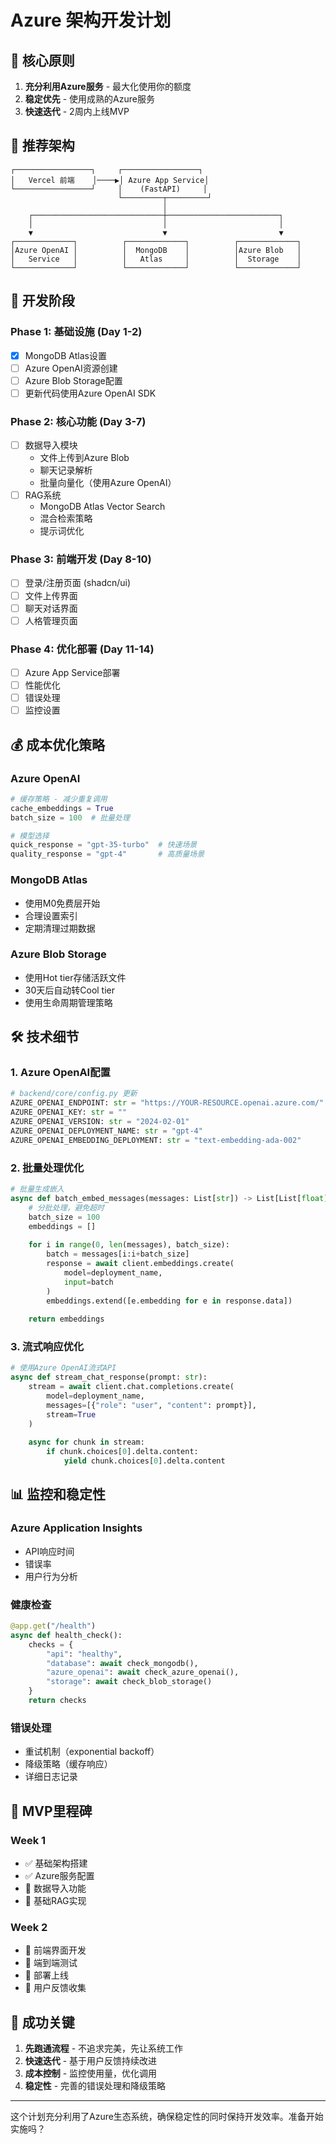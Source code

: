 # Azure 架构开发计划

## 🎯 核心原则
1. **充分利用Azure服务** - 最大化使用你的额度
2. **稳定优先** - 使用成熟的Azure服务
3. **快速迭代** - 2周内上线MVP

## 📐 推荐架构

```
┌─────────────────┐     ┌─────────────────┐
│   Vercel 前端    │────▶│ Azure App Service│
└─────────────────┘     │    (FastAPI)     │
                        └─────────┬─────────┘
                                  │
    ┌─────────────────────────────┼─────────────────────────┐
    │                             │                         │
    ▼                             ▼                         ▼
┌─────────────┐          ┌─────────────┐          ┌─────────────┐
│Azure OpenAI │          │  MongoDB    │          │Azure Blob   │
│   Service   │          │   Atlas     │          │  Storage    │
└─────────────┘          └─────────────┘          └─────────────┘
```

## 🚀 开发阶段

### Phase 1: 基础设施 (Day 1-2)
- [x] MongoDB Atlas设置
- [ ] Azure OpenAI资源创建
- [ ] Azure Blob Storage配置
- [ ] 更新代码使用Azure OpenAI SDK

### Phase 2: 核心功能 (Day 3-7)
- [ ] 数据导入模块
  - 文件上传到Azure Blob
  - 聊天记录解析
  - 批量向量化（使用Azure OpenAI）
- [ ] RAG系统
  - MongoDB Atlas Vector Search
  - 混合检索策略
  - 提示词优化

### Phase 3: 前端开发 (Day 8-10)
- [ ] 登录/注册页面 (shadcn/ui)
- [ ] 文件上传界面
- [ ] 聊天对话界面
- [ ] 人格管理页面

### Phase 4: 优化部署 (Day 11-14)
- [ ] Azure App Service部署
- [ ] 性能优化
- [ ] 错误处理
- [ ] 监控设置

## 💰 成本优化策略

### Azure OpenAI
```python
# 缓存策略 - 减少重复调用
cache_embeddings = True
batch_size = 100  # 批量处理

# 模型选择
quick_response = "gpt-35-turbo"  # 快速场景
quality_response = "gpt-4"       # 高质量场景
```

### MongoDB Atlas
- 使用M0免费层开始
- 合理设置索引
- 定期清理过期数据

### Azure Blob Storage
- 使用Hot tier存储活跃文件
- 30天后自动转Cool tier
- 使用生命周期管理策略

## 🛠️ 技术细节

### 1. Azure OpenAI配置
```python
# backend/core/config.py 更新
AZURE_OPENAI_ENDPOINT: str = "https://YOUR-RESOURCE.openai.azure.com/"
AZURE_OPENAI_KEY: str = ""
AZURE_OPENAI_VERSION: str = "2024-02-01"
AZURE_OPENAI_DEPLOYMENT_NAME: str = "gpt-4"
AZURE_OPENAI_EMBEDDING_DEPLOYMENT: str = "text-embedding-ada-002"
```

### 2. 批量处理优化
```python
# 批量生成嵌入
async def batch_embed_messages(messages: List[str]) -> List[List[float]]:
    # 分批处理，避免超时
    batch_size = 100
    embeddings = []
    
    for i in range(0, len(messages), batch_size):
        batch = messages[i:i+batch_size]
        response = await client.embeddings.create(
            model=deployment_name,
            input=batch
        )
        embeddings.extend([e.embedding for e in response.data])
    
    return embeddings
```

### 3. 流式响应优化
```python
# 使用Azure OpenAI流式API
async def stream_chat_response(prompt: str):
    stream = await client.chat.completions.create(
        model=deployment_name,
        messages=[{"role": "user", "content": prompt}],
        stream=True
    )
    
    async for chunk in stream:
        if chunk.choices[0].delta.content:
            yield chunk.choices[0].delta.content
```

## 📊 监控和稳定性

### Azure Application Insights
- API响应时间
- 错误率
- 用户行为分析

### 健康检查
```python
@app.get("/health")
async def health_check():
    checks = {
        "api": "healthy",
        "database": await check_mongodb(),
        "azure_openai": await check_azure_openai(),
        "storage": await check_blob_storage()
    }
    return checks
```

### 错误处理
- 重试机制（exponential backoff）
- 降级策略（缓存响应）
- 详细日志记录

## 🎯 MVP里程碑

### Week 1
- ✅ 基础架构搭建
- ✅ Azure服务配置
- 📝 数据导入功能
- 📝 基础RAG实现

### Week 2
- 📝 前端界面开发
- 📝 端到端测试
- 📝 部署上线
- 📝 用户反馈收集

## 🔑 成功关键

1. **先跑通流程** - 不追求完美，先让系统工作
2. **快速迭代** - 基于用户反馈持续改进
3. **成本控制** - 监控使用量，优化调用
4. **稳定性** - 完善的错误处理和降级策略

---

这个计划充分利用了Azure生态系统，确保稳定性的同时保持开发效率。准备开始实施吗？